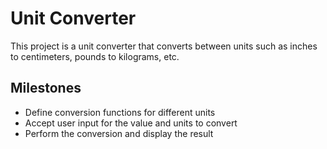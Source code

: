 # Unit Converter

This project is a unit converter that converts between units such as inches to centimeters, pounds to kilograms, etc.

## Milestones
- Define conversion functions for different units
- Accept user input for the value and units to convert
- Perform the conversion and display the result
